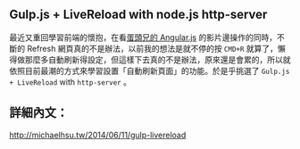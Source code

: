 ## Gulp.js + LiveReload with node.js http-server

最近又重回學習前端的懷抱，在看[蛋頭兄的 Angular.js](https://egghead.io/) 的影片邊操作的同時，不斷的 Refresh 網頁真的不是辦法，以前我的想法是就不停的按 `CMD+R` 就算了，懶得做那麼多自動刷新得設定，但這樣下去真的不是辦法，原來還是會累的，所以就依照目前最潮的方式來學習設置「自動刷新頁面」的功能。於是乎挑選了 `Gulp.js + LiveReload` with `http-server` 。

## 詳細內文：
http://michaelhsu.tw/2014/06/11/gulp-livereload


